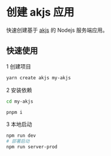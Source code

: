 # 创建 akjs 应用

快速创建基于 [akjs](https://github.com/tt-ghost/akjs) 的 Nodejs 服务端应用。

## 快速使用

1 创建项目

```sh
yarn create akjs my-akjs
```

2 安装依赖

```sh
cd my-akjs

pnpm i
```

3 本地启动

```sh
npm run dev
# 部署启动
npm run server-prod
```
